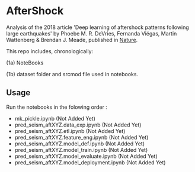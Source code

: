 
# AfterShock

Analysis of the 2018 article 'Deep learning of aftershock patterns following large earthquakes' by Phoebe M. R. DeVries, Fernanda Viégas, Martin Wattenberg & Brendan J. Meade, published in [Nature](https://www.nature.com/articles/s41586-018-0438-y).

This repo includes, chronologically:

(1a) NoteBooks

(1b) dataset folder and srcmod file used in notebooks.

## Usage

Run the notebooks in the folowing order :

- mk_pickle.ipynb (Not Added Yet)
- pred_seism_aftXYZ.data_exp.ipynb (Not Added Yet)
- pred_seism_aftXYZ.etl.ipynb (Not Added Yet)
- pred_seism_aftXYZ.feature_eng.ipynb (Not Added Yet)
- pred_seism_aftXYZ.model_def.ipynb (Not Added Yet)
- pred_seism_aftXYZ.model_train.ipynb (Not Added Yet)
- pred_seism_aftXYZ.model_evaluate.ipynb (Not Added Yet)
- pred_seism_aftXYZ.model_deployment.ipynb (Not Added Yet)
